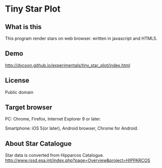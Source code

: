 Tiny Star Plot
======================

What is this
----
This program render stars on web browser.
written in javascript and HTML5.

Demo
----
http://dycoon.github.io/experimentals/tiny_star_plot/index.html

License
----
Public domain

Target browser
----
PC: Chrome, Firefox, Internet Explorer 9 or later.

Smartphone: iOS 5(or later), Android browser, Chrome for Android.

About Star Catalogue
----
Star data is converted from Hipparcos Catalogue.
http://www.rssd.esa.int/index.php?page=Overview&project=HIPPARCOS

